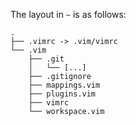 The layout in `~` is as follows:
```
.
├── .vimrc -> .vim/vimrc
└── .vim
    ├── .git
    │   └── [...]
    ├── .gitignore
    ├── mappings.vim
    ├── plugins.vim
    ├── vimrc
    └── workspace.vim
```
